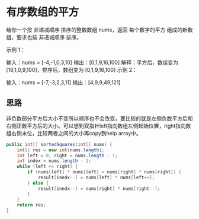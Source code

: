 # 有序数组的平方

给你一个按 非递减顺序 排序的整数数组 nums，返回 每个数字的平方 组成的新数组，要求也按 非递减顺序 排序。

示例 1：

输入：nums = [-4,-1,0,3,10]
输出：[0,1,9,16,100]
解释：平方后，数组变为 [16,1,0,9,100]，排序后，数组变为 [0,1,9,16,100]
示例 2：

输入：nums = [-7,-3,2,3,11]
输出：[4,9,9,49,121]

## 思路

非负数部分平方后大小不变所以顺序也不会改变，要比较的就是左侧负数平方后和右侧正数平方后的大小。可以想到双指针left指向数组左侧起始位置，right指向数组右侧末位，比较两者之间的大小再copy到help array中。

```java
public int[] sortedSquares(int[] nums) {
    int[] res = new int[nums.length];
    int left = 0, right = nums.length - 1;
    int index = nums.length - 1;
    while (left <= right) {
        if (nums[left] * nums[left] > nums[right] * nums[right]) {
            result[inedx--] = nums[left] * nums[left++];
        } else {
            result[inedx--] = nums[right] * nums[right--];
        }
    }
    return res;
}
```
